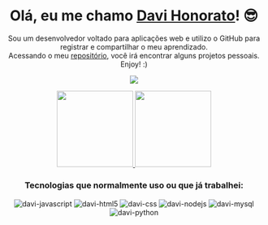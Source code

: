 <div align="center">
  <h1>Olá, eu me chamo <a href="https://www.linkedin.com/in/davihonorato/">Davi Honorato</a>! 😎</h1>

  <p align="center">Sou um desenvolvedor voltado para aplicações web e utilizo o GitHub para registrar e compartilhar o meu aprendizado. <br> Acessando o meu <a href="https://github.com/davihonorato?tab=repositories">repositório</a>, você irá encontrar alguns projetos pessoais. Enjoy! :)</p>
  
  ![](https://komarev.com/ghpvc/?username=davihonorato&label=PROFILE+VIEWS)

  <div align="center">
    <a href="https://github.com/davihonorato">
      <img height="150em" src="https://github-readme-stats.vercel.app/api?username=davihonorato&show_icons=true&theme=dracula&include_all_commits=true&count_private=true" />
      <img height="150em" src="https://github-readme-stats.vercel.app/api/top-langs/?username=davihonorato&layout=compact&theme=dracula" />
    </a>
  </div>
    
  <div>
    <h3>Tecnologias que normalmente uso ou que já trabalhei:</h3>
    <div style="display: inline_block">
      <img align="center" alt="davi-javascript" src="https://img.shields.io/badge/JavaScript-F7DF1E?style=for-the-badge&logo=javascript&logoColor=black">
      <img align="center" alt="davi-html5" src="https://img.shields.io/badge/HTML5-E34F26?style=for-the-badge&logo=html5&logoColor=white">
      <img align="center" alt="davi-css" src="https://img.shields.io/badge/CSS3-1572B6?style=for-the-badge&logo=css3&logoColor=white">
      <img align="center" alt="davi-nodejs" src="https://img.shields.io/badge/Node.js-43853D?style=for-the-badge&logo=node.js&logoColor=white">
      <img align="center" alt="davi-mysql" src="https://img.shields.io/badge/MySQL-00000F?style=for-the-badge&logo=mysql&logoColor=white">
      <img align="center" alt="davi-python"src="https://img.shields.io/badge/Python-14354C?style=for-the-badge&logo=python&logoColor=white">
    </div>
  </div>
</div>
